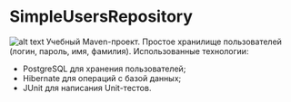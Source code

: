 # SimpleUsersRepository
![alt text](https://drive.google.com/open?id=1jsXWNH-MfEJbA0JxbYEosSWmYLgB1VgJ)
Учебный Maven-проект. Простое хранилище пользователей (логин, пароль, имя, фамилия).
Использованные технологии:
* PostgreSQL для хранения пользователей;
* Hibernate для операций с базой данных;
* JUnit для написания Unit-тестов.